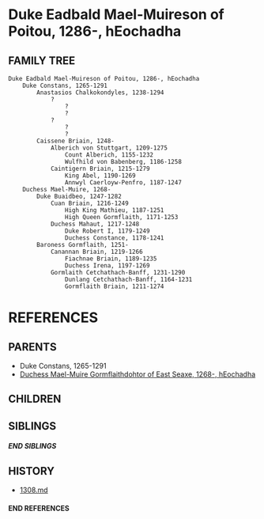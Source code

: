 # Duke Eadbald Mael-Muireson of Poitou, 1286-, hEochadha

## FAMILY TREE
```
Duke Eadbald Mael-Muireson of Poitou, 1286-, hEochadha
    Duke Constans, 1265-1291
        Anastasios Chalkokondyles, 1238-1294
            ?
                ?
                ?
            ?
                ?
                ?
        Caissene Briain, 1248-
            Alberich von Stuttgart, 1209-1275
                Count Alberich, 1155-1232
                Wulfhild von Babenberg, 1186-1258
            Caintigern Briain, 1215-1279
                King Abel, 1190-1269
                Annwyl Caerloyw-Penfro, 1187-1247
    Duchess Mael-Muire, 1268-
        Duke Buaidbeo, 1247-1282
            Cuan Briain, 1216-1249
                High King Mathieu, 1187-1251
                High Queen Gormflaith, 1171-1253
            Duchess Mahaut, 1217-1248
                Duke Robert I, 1179-1249
                Duchess Constance, 1178-1241
        Baroness Gormflaith, 1251-
            Canannan Briain, 1219-1266
                Fiachnae Briain, 1189-1235
                Duchess Irena, 1197-1269
            Gormlaith Cetchathach-Banff, 1231-1290
                Dunlang Cetchathach-Banff, 1164-1231
                Gormflaith Briain, 1211-1274
```


# REFERENCES

## PARENTS 
* Duke Constans, 1265-1291
* [Duchess Mael-Muire Gormflaithdohtor of East Seaxe, 1268-, hEochadha](p/mael-muire_gormflaithdohtor_1268.md)

## CHILDREN 

## SIBLINGS

##### END SIBLINGS  
## HISTORY
* [1308.md](../h/1308.md)

#### END REFERENCES
